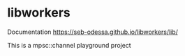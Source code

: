 # libworkers
Documentation https://seb-odessa.github.io/libworkers/lib/

This is a  mpsc::channel playground project
